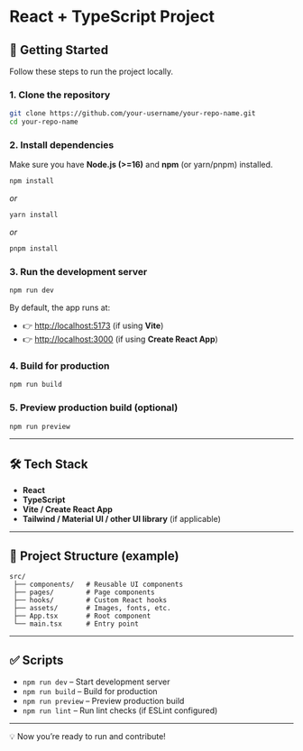 # React + TypeScript Project

## 🚀 Getting Started

Follow these steps to run the project locally.

### 1. Clone the repository
```bash
git clone https://github.com/your-username/your-repo-name.git
cd your-repo-name
```

### 2. Install dependencies
Make sure you have **Node.js (>=16)** and **npm** (or yarn/pnpm) installed.

```bash
npm install
```
_or_
```bash
yarn install
```
_or_
```bash
pnpm install
```

### 3. Run the development server
```bash
npm run dev
```

By default, the app runs at:

- 👉 [http://localhost:5173](http://localhost:5173) (if using **Vite**)
- 👉 [http://localhost:3000](http://localhost:3000) (if using **Create React App**)

### 4. Build for production
```bash
npm run build
```

### 5. Preview production build (optional)
```bash
npm run preview
```

---

## 🛠 Tech Stack
- **React**
- **TypeScript**
- **Vite / Create React App**
- **Tailwind / Material UI / other UI library** (if applicable)

---

## 📂 Project Structure (example)
```
src/
 ├── components/   # Reusable UI components
 ├── pages/        # Page components
 ├── hooks/        # Custom React hooks
 ├── assets/       # Images, fonts, etc.
 ├── App.tsx       # Root component
 └── main.tsx      # Entry point
```

---

## ✅ Scripts
- `npm run dev` – Start development server
- `npm run build` – Build for production
- `npm run preview` – Preview production build
- `npm run lint` – Run lint checks (if ESLint configured)

---

💡 Now you’re ready to run and contribute!
